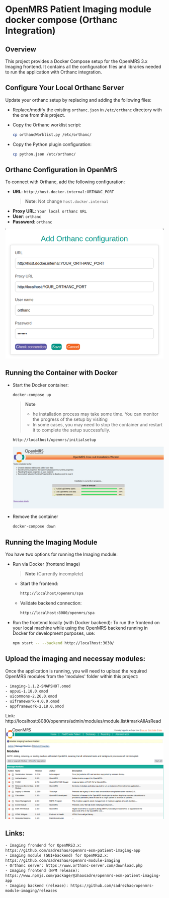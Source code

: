 # OpenMRS Patient Imaging module docker compose (Orthanc Integration)

## Overview

This project provides a Docker Compose setup for the OpenMRS 3.x Imaging frontend. It contains all the configuration files and libraries needed to run the application with Orthanc integration.

## Configure Your Local Orthanc Server

Update your orthanc setup by replacing and adding the following files:

- Replace/modify the existing `orthanc.json` in `/etc/orthanc` directory with the one from this project.

- Copy the Orthanc worklist script:

    ```bash
    cp orthancWorklist.py /etc/orthanc/
    ```
- Copy the Python plugin configuration:

    ```bash
    cp python.json /etc/orthanc/
    ``` 

## Orthanc Configuration in OpenMrS

To connect with Orthanc, add the following configuration:

- **URL**: `http://host.docker.internal:ORTHANC_PORT` 
  > **Note**: Not change `host.docker.internal`
- **Proxy URL**: `Your local orthanc URL`
- **User**: `orthanc`
- **Password**: `orthanc`

![Orthanc Configuration](/images/orthancConfiguration.png)


## Running the Container with Docker

- Start the Docker container:

    ```bash
    docker-compose up
    ```

    > **Note**  
    > - he installation process may take some time. You can monitor the progress of the setup by visiting
    > - In some cases, you may need to stop the container and restart it to complete the setup successfully.

    ```bash
    http://localhost/openmrs/initialsetup
    ```
    ![Installation](/images/installProcess.png)

- Remove the container

    ```bash
    docker-compose down    
    ```

## Running the Imaging Module

You have two options for running the Imaging module:

- Run via Docker (frontend image)

  > **Note** (Currently incomplete)

    - Start the frontend:

        ```bash
        http://localhost/openmrs/spa
        ```

    - Validate backend connection:

        ```bash
        http://localhost:8080/openmrs/spa
        ```

- Run the frontend locally (with Docker backend):
    To run the frontend on your local machine while using the OpenMRS backend running in Docker for development purposes, use:

    ```bash
    npm start -- --backend http://localhost:3030/
    ```

## Upload the imaging and necessay modules:
 Once the application is running, you will need to upload the required OpenMRS modules from the 'modules' folder within this project:

    - imaging-1.1.2-SNAPSHOT.omod
    - appui-1.18.0.omod
    - uicommons-2.26.0.omod
    - uiframework-4.0.0.omod
    - appframework-2.18.0.omod

Link: http://localhost:8080/openmrs/admin/modules/module.list#markAllAsRead

![Upload moudles](/images/uploadModule.png)

## Links:
    - Imaging frondend for OpenMRS3.x: https://github.com/sadrezhao/openmrs-esm-patient-imaging-app
    - Imaging module (GUI+backend) for OpenMRS2.x: https://github.com/sadrezhao/openmrs-module-imaging
    - Orthanc server: https://www.orthanc-server.com/download.php
    - Imaging frontend (NPM release): https://www.npmjs.com/package/@zhaosadre/openmrs-esm-patient-imaging-app
    - Imaging backend (release): https://github.com/sadrezhao/openmrs-module-imaging/releases


